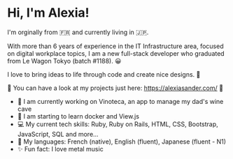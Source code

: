 <h1>Hi, I'm Alexia!</h1>

I'm orginally from 🇫🇷 and currently living in 🇯🇵.

With more than 6 years of experience in the IT Infrastructure area, focused on digital workplace topics, 
I am a new full-stack developer who graduated from Le Wagon Tokyo (batch #1188). 😀

I love to bring ideas to life through code and create nice designs. 💫

🌈 You can have a look at my projects just here: https://alexiasander.com/ 🌈

<ul>
  <li> 🚀 I am currently working on Vinoteca, an app to manage my dad's wine cave</li>
  <li> 🌱 I am starting to learn docker and View.js</li>
  <li> 💻 My current tech skills: Ruby, Ruby on Rails, HTML, CSS, Bootstrap, JavaScript, SQL and more...</li> 
  <li> 💬 My languages: French (native), English (fluent), Japanese (fluent - N1)</li>
  <li> ✨ Fun fact: I love metal music</li>
</ul>
